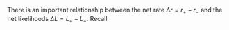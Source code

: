 There is an important relationship between the net rate $\Delta r=r_+ - r_-$ and the net likelihoods $\Delta L = L_+ - L_-$. Recall 